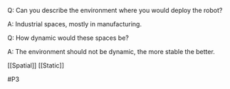 Q: Can you describe the environment where you would deploy the robot?

A: Industrial spaces, mostly in manufacturing.

Q: How dynamic would these spaces be?

A: The environment should not be dynamic, the more stable the better.

[[Spatial]]
[[Static]]

#P3 